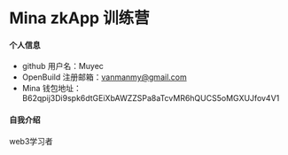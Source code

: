 # Mina zkApp 训练营


#### 个人信息

- github 用户名：Muyec
- OpenBuild 注册邮箱：vanmanmy@gmail.com
- Mina 钱包地址：B62qpij3Di9spk6dtGEiXbAWZZSPa8aTcvMR6hQUCS5oMGXUJfov4V1

#### 自我介绍
web3学习者
